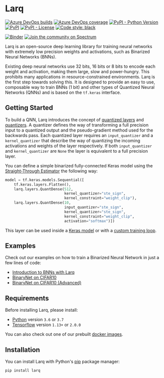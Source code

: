# Larq

[![Azure DevOps builds](https://img.shields.io/azure-devops/build/plumerai/larq/5.svg?logo=azure-devops)](https://plumerai.visualstudio.com/larq/_build/latest?definitionId=5&branchName=master) [![Azure DevOps coverage](https://img.shields.io/azure-devops/coverage/plumerai/larq/5.svg?logo=azure-devops)](https://plumerai.visualstudio.com/larq/_build/latest?definitionId=5&branchName=master) [![PyPI - Python Version](https://img.shields.io/pypi/pyversions/larq.svg)](https://pypi.org/project/larq/) [![PyPI](https://img.shields.io/pypi/v/larq.svg)](https://pypi.org/project/larq/) [![PyPI - License](https://img.shields.io/pypi/l/larq.svg)](https://github.com/plumerai/larq/blob/master/LICENSE) [![Code style: black](https://img.shields.io/badge/code%20style-black-000000.svg)](https://github.com/ambv/black)

[![Binder](https://mybinder.org/badge_logo.svg)](https://mybinder.org/v2/gh/plumerai/larq/master?filepath=examples) [![Join the community on Spectrum](https://withspectrum.github.io/badge/badge.svg)](https://spectrum.chat/larq)

Larq is an open-source deep learning library for training neural networks with extremely low precision weights and activations, such as Binarized Neural Networks (BNNs).

Existing deep neural networks use 32 bits, 16 bits or 8 bits to encode each weight and activation, making them large, slow and power-hungry. This prohibits many applications in resource-constrained environments. Larq is the first step towards solving this. It is designed to provide an easy to use, composable way to train BNNs (1 bit) and other types of Quantized Neural Networks (QNNs) and is based on the `tf.keras` interface.

## Getting Started

To build a QNN, Larq introduces the concept of [quantized layers](https://larq.dev/api/layers/) and [quantizers](https://larq.dev/api/quantizers/). A quantizer defines the way of transforming a full precision input to a quantized output and the pseudo-gradient method used for the backwards pass. Each quantized layer requires an `input_quantizer` and a `kernel_quantizer` that describe the way of quantizing the incoming activations and weights of the layer respectively. If both `input_quantizer` and `kernel_quantizer` are `None` the layer is equivalent to a full precision layer.

You can define a simple binarized fully-connected Keras model using the [Straight-Through Estimator](https://larq.dev/api/quantizers/#ste_sign) the following way:

```python
model = tf.keras.models.Sequential([
    tf.keras.layers.Flatten(),
    larq.layers.QuantDense(512,
                           kernel_quantizer="ste_sign",
                           kernel_constraint="weight_clip"),
    larq.layers.QuantDense(10,
                           input_quantizer="ste_sign",
                           kernel_quantizer="ste_sign",
                           kernel_constraint="weight_clip",
                           activation="softmax")])
```

This layer can be used inside a [Keras model](https://www.tensorflow.org/alpha/guide/keras/overview#sequential_model) or with a [custom training loop](https://www.tensorflow.org/alpha/guide/keras/overview#model_subclassing).

## Examples

Check out our examples on how to train a Binarized Neural Network in just a few lines of code:

- [Introduction to BNNs with Larq](https://larq.dev/examples/mnist/)
- [BinaryNet on CIFAR10](https://larq.dev/examples/binarynet_cifar10/)
- [BinaryNet on CIFAR10 (Advanced)](https://larq.dev/examples/binarynet_advanced_cifar10/)

## Requirements

Before installing Larq, please install:

- [Python](https://python.org) version `3.6` or `3.7`
- [Tensorflow](https://www.tensorflow.org/install) version `1.13+` or `2.0.0`

You can also check out one of our prebuilt [docker images](https://hub.docker.com/r/plumerai/deep-learning/tags).

## Installation

You can install Larq with Python's [pip](https://pip.pypa.io/en/stable/) package manager:

```shell
pip install larq
```
